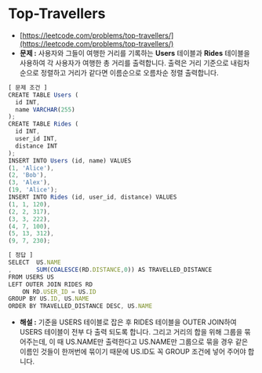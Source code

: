 # **Top-Travellers**

- [https://leetcode.com/problems/top-travellers/](https://leetcode.com/problems/top-travellers/)
- **문제 :** 사용자와 그들이 여행한 거리를 기록하는 **Users** 테이블과 **Rides** 테이블을 사용하여 각 사용자가 여행한 총 거리를 출력합니다. 출력은 거리 기준으로 내림차순으로 정렬하고 거리가 같다면 이름순으로 오름차순 정렬 출력합니다.

```jsx
[ 문제 조건 ]
CREATE TABLE Users (
  id INT,
  name VARCHAR(255)
);
CREATE TABLE Rides (
  id INT,
  user_id INT,
  distance INT
);
INSERT INTO Users (id, name) VALUES
(1, 'Alice'),
(2, 'Bob'),
(3, 'Alex'),
(19, 'Alice');
INSERT INTO Rides (id, user_id, distance) VALUES
(1, 1, 120),
(2, 2, 317),
(3, 3, 222),
(4, 7, 100),
(5, 13, 312),
(9, 7, 230);
```

```jsx
[ 정답 ]
SELECT  US.NAME
,       SUM(COALESCE(RD.DISTANCE,0)) AS TRAVELLED_DISTANCE
FROM USERS US
LEFT OUTER JOIN RIDES RD
    ON RD.USER_ID = US.ID
GROUP BY US.ID, US.NAME
ORDER BY TRAVELLED_DISTANCE DESC, US.NAME
```

- **해설 :** 기준을 USERS 테이블로 잡은 후 RIDES 테이블을 OUTER JOIN하여 USERS 테이블이 전부 다 출력 되도록 합니다. 그리고 거리의 합을 위해 그룹을 묶어주는데, 이 때 US.NAME만 출력한다고 US.NAME만 그룹으로 묶을 경우 같은 이름인 것들이 한꺼번에 묶이기 때문에 US.ID도 꼭 GROUP 조건에 넣어 주어야 합니다.

